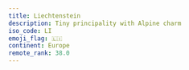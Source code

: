 ```yaml
---
title: Liechtenstein
description: Tiny principality with Alpine charm
iso_code: LI
emoji_flag: 🇱🇮
continent: Europe
remote_rank: 38.0
---
```


